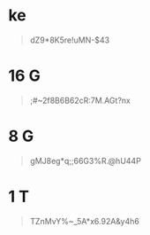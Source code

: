 # ke
>dZ9*8K5re!uMN-$43

# 16 G
>;#~2f8B6B62cR:7M.AGt?nx

# 8 G
>gMJ8eg*q;;66G3%R.@hU44P

# 1 T
>TZnMvY%~_5A*x6.92A&y4h6
